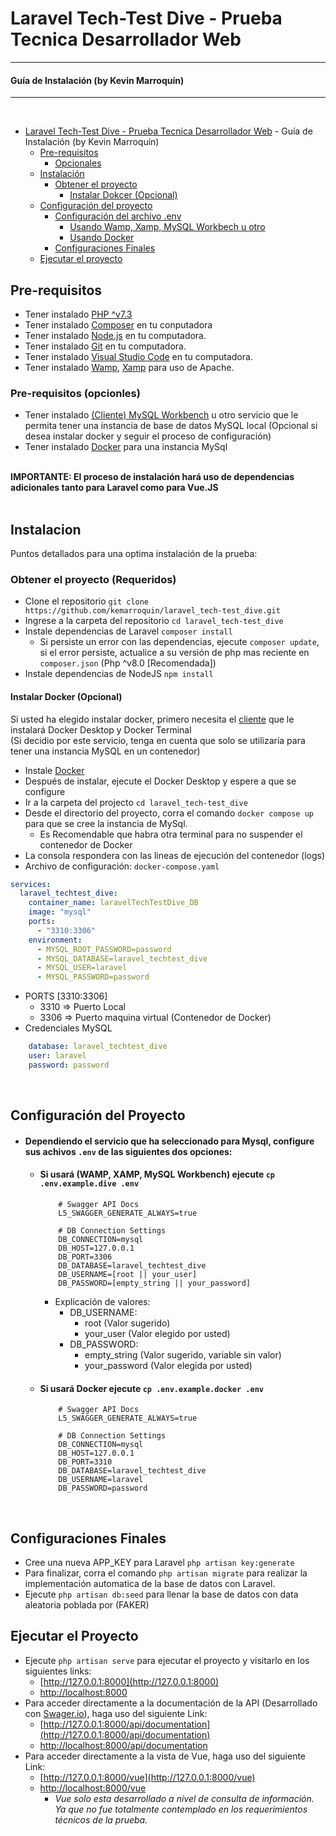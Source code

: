 # Laravel Tech-Test Dive - Prueba Tecnica Desarrollador Web

----
#### Guía de Instalación (by Kevin Marroquín)
----
<br>

- [Laravel Tech-Test Dive - Prueba Tecnica Desarrollador Web](#laravel-tech-test-dive---prueba-tecnica-desarrollador-web)
      - Guía de Instalación (by Kevin Marroquín)
    - [Pre-requisitos](#pre-requisitos)
      - [Opcionales](#pre-requisitos-opcionles)
    - [Instalación](#instalacion)
      - [Obtener el proyecto](#obtener-el-proyecto-requeridos)
        - [Instalar Dokcer (Opcional)](#instalar-docker-opcional)
    - [Configuración del proyecto](#configuración-del-proyecto)
      - [Configuración del archivo .env](#dependiendo-el-servicio-que-ha-seleccionado-para-mysql-configure-sus-achivos-env-de-las-siguientes-dos-opciones)
        - [Usando Wamp, Xamp, MySQL Workbech u otro](#si-usará-wamp-xamp-mysql-workbench-ejecute-cp-envexampledive-env)
        - [Usando Docker](#si-usará-docker-ejecute-cp-envexampledocker-env)
      - [Configuraciones Finales](#configuraciones-finales)
    - [Ejecutar el proyecto](#ejecutar-el-proyecto)

## Pre-requisitos

* Tener instalado [PHP ^v7.3](https://www.php.net/downloads.php)
* Tener instalado [Composer](https://getcomposer.org/) en tu conputadora
* Tener instalado [Node.js](https://nodejs.org/en/) en tu computadora.
* Tener instalado [Git](https://git-scm.com/) en tu computadora.
* Tener instalado [Visual Studio Code](https://code.visualstudio.com/) en tu computadora.
* Tener instalado [Wamp](https://www.wampserver.com/en/), [Xamp](https://www.apachefriends.org/es/index.html) para uso de Apache.

### Pre-requisitos (opcionles)

* Tener instalado [(Cliente) MySQL Workbench](https://www.mysql.com/products/workbench/) u otro servicio que le permita tener una instancia de base de datos MySQL local (Opcional si desea instalar docker y seguir el proceso de configuración)
* Tener instalado [Docker](https://www.docker.com/) para una instancia MySql

<br>
<b>IMPORTANTE: El proceso de instalación hará uso de dependencias adicionales tanto para Laravel como para Vue.JS</b>
<br><br>

## Instalacion
Puntos detallados para una optima instalación de la prueba:

### Obtener el proyecto (Requeridos)

* Clone el repositorio `git clone https://github.com/kemarroquin/laravel_tech-test_dive.git`
* Ingrese a la carpeta del repositorio `cd laravel_tech-test_dive`
* Instale dependencias de Laravel `composer install`
  * Si persiste un error con las dependencias, ejecute `composer update`, si el error persiste, actualice a su versión de php mas reciente en `composer.json` (Php ^v8.0 [Recomendada])
* Instale dependencias de NodeJS `npm install`

#### Instalar Docker (Opcional)
Si usted ha elegido instalar docker, primero necesita el [cliente](https://www.docker.com/) que le instalará Docker Desktop y Docker Terminal <br>
(Si decidio por este servicio, tenga en cuenta que solo se utilizaría para tener una instancia MySQL en un contenedor)

* Instale [Docker](https://www.docker.com/)
* Después de instalar, ejecute el Docker Desktop y espere a que se configure
* Ir a la carpeta del projecto `cd laravel_tech-test_dive`
* Desde el directorio del proyecto, corra el comando `docker compose up` para que se cree la instancia de MySql.
  * Es Recomendable que habra otra terminal para no suspender el contenedor de Docker
* La consola respondera con las lineas de ejecución del contenedor (logs)
* Archivo de configuración: `docker-compose.yaml`
```yaml
services:
  laravel_techtest_dive:
    container_name: laravelTechTestDive_DB
    image: "mysql"
    ports:
      - "3310:3306"
    environment:
      - MYSQL_ROOT_PASSWORD=password
      - MYSQL_DATABASE=laravel_techtest_dive
      - MYSQL_USER=laravel
      - MYSQL_PASSWORD=password
```
* PORTS [3310:3306]
  * 3310 => Puerto Local
  * 3306 => Puerto maquina virtual (Contenedor de Docker)
* Credenciales MySQL
```yaml
    database: laravel_techtest_dive
    user: laravel
    password: password 
```

<br>

## Configuración del Proyecto

* #### Dependiendo el servicio que ha seleccionado para Mysql, configure sus achivos `.env` de las siguientes dos opciones:
  * #### Si usará (WAMP, XAMP, MySQL Workbench) ejecute `cp .env.example.dive .env`
      ```env
          # Swagger API Docs
          L5_SWAGGER_GENERATE_ALWAYS=true

          # DB Connection Settings
          DB_CONNECTION=mysql
          DB_HOST=127.0.0.1
          DB_PORT=3306
          DB_DATABASE=laravel_techtest_dive
          DB_USERNAME=[root || your_user]
          DB_PASSWORD=[empty_string || your_password]
      ```
      * Explicación de valores:
        * DB_USERNAME:
          * root (Valor sugerido)
          * your_user (Valor elegido por usted)
        * DB_PASSWORD:
          * empty_string (Valor sugerido, variable sin valor)
          * your_password (Valor elegida por usted)

  * #### Si usará Docker ejecute `cp .env.example.docker .env` 
      ```env
          # Swagger API Docs
          L5_SWAGGER_GENERATE_ALWAYS=true

          # DB Connection Settings
          DB_CONNECTION=mysql
          DB_HOST=127.0.0.1
          DB_PORT=3310
          DB_DATABASE=laravel_techtest_dive
          DB_USERNAME=laravel
          DB_PASSWORD=password
      ```

<br>

## Configuraciones Finales
  * Cree una nueva APP_KEY para Laravel `php artisan key:generate`
  * Para finalizar, corra el comando `php artisan migrate` para realizar la implementación automatica de la base de datos con Laravel.
  * Ejecute `php artisan db:seed` para llenar la base de datos con data aleatoria poblada por (FAKER)

## Ejecutar el Proyecto

* Ejecute `php artisan serve` para ejecutar el proyecto y visitarlo en los siguientes links:
  * [http://127.0.0.1:8000](http://127.0.0.1:8000)
  * [http://localhost:8000](http://localhost:8000)
* Para acceder directamente a la documentación de la API (Desarrollado con [Swager.io](https://github.com/DarkaOnLine/L5-Swagger)), haga uso del siguiente Link:
  * [http://127.0.0.1:8000/api/documentation](http://127.0.0.1:8000/api/documentation)
  * [http://localhost:8000/api/documentation](http://localhost:8000/api/documentation)
* Para acceder directamente a la vista de Vue, haga uso del siguiente Link:
  * [http://127.0.0.1:8000/vue](http://127.0.0.1:8000/vue)
  * [http://localhost:8000/vue](http://localhost:8000/vue)
    * <i>Vue solo esta desarrollado a nivel de consulta de información. Ya que no fue totalmente contemplado en los requerimientos técnicos de la prueba.</i>